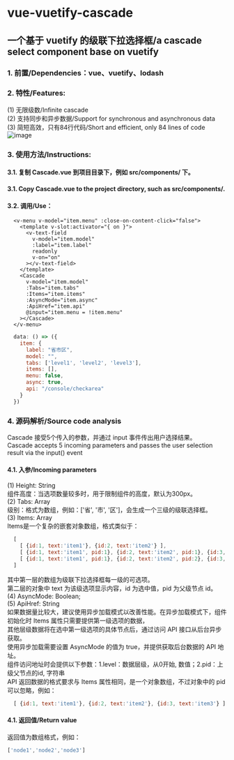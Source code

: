 # vue-vuetify-cascade
## 一个基于 vuetify 的级联下拉选择框/a cascade select component base on vuetify

### 1. 前置/Dependencies：vue、vuetify、lodash

### 2. 特性/Features:
(1) 无限级数/Infinite cascade  
(2) 支持同步和异步数据/Support for synchronous and asynchronous data  
(3) 简短高效，只有84行代码/Short and efficient, only 84 lines of code  
![image](https://github.com/cyyssly/vue-vuetify-cascade/blob/master/1.JPG)

### 3. 使用方法/Instructions: 

#### 3.1. 复制 Cascade.vue 到项目目录下，例如 src/components/ 下。
#### 3.1. Copy Cascade.vue to the project directory, such as src/components/. 

#### 3.2. 调用/Use：
```vue
  <v-menu v-model="item.menu" :close-on-content-click="false">
    <template v-slot:activator="{ on }">
      <v-text-field
        v-model="item.model"
        :label="item.label"
        readonly
        v-on="on"
      ></v-text-field>
    </template>
    <Cascade
      v-model="item.model"
      :Tabs="item.tabs"
      :Items="item.items"
      :AsyncMode="item.async"
      :ApiHref="item.api"
      @input="item.menu = !item.menu"
    ></Cascade>
  </v-menu>  
```
```js
  data: () => ({
    item: {
      label: "省市区",
      model: "",
      tabs: ['level1', 'level2', 'level3'],
      items: [],
      menu: false,
      async: true,
      api: "/console/checkarea"
    }
  })
```
  
### 4. 源码解析/Source code analysis
Cascade 接受5个传入的参数，并通过 input 事件传出用户选择结果。  
Cascade accepts 5 incoming parameters and passes the user selection result via the input() event  
#### 4.1. 入参/Incoming parameters
(1) Height: String  
组件高度：当选项数量较多时，用于限制组件的高度，默认为300px。  
(2) Tabs: Array  
级别：格式为数组，例如：['省', '市', '区']，会生成一个三级的级联选择框。  
(3) Items: Array   
Items是一个复杂的嵌套对象数组，格式类似于：
```js
  [
    [ {id:1, text:'item1'}, {id:2, text:'item2'} ],
    [ {id:1, text:'item1', pid:1}, {id:2, text:'item2', pid:1}, {id:3, text:'item3', pid:2} ],
    [ {id:1, text:'item1', pid:1}, {id:2, text:'item2', pid:2}, {id:3, text:'item3', pid:3} ]
  ]
```
其中第一层的数组为级联下拉选择框每一级的可选项。  
第二层的对象中 text 为该级选项显示内容，id 为选中值，pid 为父级节点 id。  
(4) AsyncMode: Boolean;   
(5) ApiHref: String  
如果数据量比较大，建议使用异步加载模式以改善性能。在异步加载模式下，组件初始化时 Items 属性只需要提供第一级选项的数据，  
其他层级数据将在选中第一级选项的具体节点后，通过访问 API 接口从后台异步获取。  
使用异步加载需要设置 AsyncMode 的值为 true，并提供获取后台数据的 API 地址。  
组件访问地址时会提供以下参数：1.level：数据层级，从0开始, 数值；2.pid：上级父节点的id, 字符串  
API 返回数据的格式要求与 Items 属性相同，是一个对象数组，不过对象中的 pid 可以忽略，例如： 
```js
  [ {id:1, text:'item1'}, {id:2, text:'item2'}, {id:3, text:'item3'} ]  
```
#### 4.1. 返回值/Return value  
返回值为数组格式，例如：
```js
['node1','node2','node3']  
```
    
    

